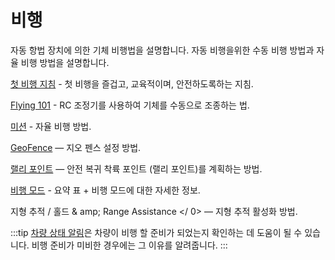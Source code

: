 # 비행

자동 항법 장치에 의한 기체 비행법을 설명합니다. 자동 비행을위한 수동 비행 방법과 자율 비행 방법을 설명합니다.

[첫 비행 지침](../flying/first_flight_guidelines.md) - 첫 비행을 즐겁고, 교육적이며, 안전하도록하는 지침.

[Flying 101](../flying/basic_flying.md) - RC 조정기를 사용하여 기체를 수동으로 조종하는 법.

[미션](../flying/missions.md) - 자율 비행 방법.

[GeoFence](../flying/geofence.md) — 지오 펜스 설정 방법.

[랠리 포인트](../flying/plan_safety_points.md) — 안전 복귀 착륙 포인트 (랠리 포인트)를 계획하는 방법.

[비행 모드](../flight_modes/README.md) - 요약 표 + 비행 모드에 대한 자세한 정보.

 지형 추적 / 홀드 & amp; Range Assistance </ 0> — 지형 추적 활성화 방법.</p> 

:::tip
[차량 상태 알림](../getting_started/vehicle_status.md)은 차량이 비행 할 준비가 되었는지 확인하는 데 도움이 될 수 있습니다. 비행 준비가 미비한 경우에는 그 이유를 알려줍니다.
:::